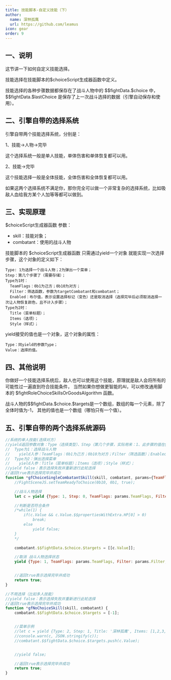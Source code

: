 ```yaml
---
title: 技能脚本-自定义技能（下）
author:
  name: 深林孤鹰
  url: https://github.com/leamus
icon: gear
order: 9
---
```



## 一、说明

这节讲一下如何自定义技能选择。

技能选择在技能脚本的\$choiceScript生成器函数中定义。

技能选择的各种步骤数据都保存在了战斗人物中的 \$\$fightData.\$choice 中，
\$\$fightData.\$lastChoice 是保存了上一次战斗选择的数据（引擎自动保存和使用）。

## 二、引擎自带的选择系统

引擎自带两个技能选择系统，分别是：

1、技能->人物->完毕

这个选择系统一般是单人技能，单体伤害和单体恢复都可以用。

2、技能->完毕

这个技能选择一般是全体技能，全体伤害和全体恢复都可以用。

如果这两个选择系统不满足你，那你完全可以做一个非常复杂的选择系统，比如吸敌人血给我方某个人加等等都可以做到。

## 三、实现原理

\$choiceScript生成器函数 参数：

* skill：技能对象；
* combatant：使用的战斗人物

技能脚本的 \$choiceScript生成器函数 只需通过yield一个对象 就能实现一次选择步骤，这个对象的定义如下：

```text
Type: 1为选择一个战斗人物；2为弹出一个菜单；
Step：第几个步骤了（需要存储）；
Type为1时：
  TeamFlags：0b1为己方；0b10为对方；
  Filter：筛选函数，参数为targetCombatant和combatant；
  Enabled：布尔值，表示设置选择标记（变色）还是取消选择（选择完毕后必须取消选择一次让人物恢复颜色，且不计入步骤）；
Type为2时：
  Title（菜单标题）；
  Items（选项）；
  Style（样式）；
```

yield接受的值也是一个对象，这个对象的属性：

```text
Type：同yield的参数Type；
Value：选择的值。
```

## 四、其他说明

你做好一个技能选择系统后，敌人也可以使用这个技能，原理就是敌人会将所有的可能性过一遍直到符合技能条件，
当然如果你想做更智能的AI，可以修改通用脚本的 \$fightRoleChoiceSkillsOrGoodsAlgorithm 函数。

战斗人物的\$\$fightData.\$choice.\$targets是一个数组，数组的每一个元素，除了全体时值为-1，
其他的值也是一个数组（哪怕只有一个值）。

## 五、引擎自带的两个选择系统源码

```js
//系统的单人技能(选择对方）
//yield返回参数对象：Type（选择类型）、Step（第几个步骤，实际用来：1、此步骤的值在$targets的下标；2、战斗时 获取我方战斗人物的lastChoice.$targets[step]步骤的值 再次判断）；TeamFlags（队伍标记）、Filter（战斗人物筛选）、Enabled（是否可选）
//  Type为1：选择战斗人物
//    yield入参：TeamFlags：0b1为己方；0b10为对方；Filter（筛选函数）；Enabled：设置选择标记还是取消选择
//  Type为2：弹出选择菜单
//    yield入参：Title（菜单标题）；Items（选项）；Style（样式）；
//yield false：表示选择失败并重新进行此轮选择
//返回true表示选择完毕并成功
function *gfChoiceSingleCombatantSkill(skill, combatant, params={TeamFlags: 0b11, Filter: function(targetCombatant, combatant){if(targetCombatant.$$fightData.$info.$index >= 0 && targetCombatant.$$propertiesWithExtra.HP[0] > 0)return true;return false;}}) {
    //FightSceneJS.setTeamReadyToChoice(0b10, 0b1, true);

    //战斗人物选择
    let c = yield {Type: 1, Step: 0, TeamFlags: params.TeamFlags, Filter: params.Filter, Enabled: true};

    //判断是否符合条件
    /*while(1) {
        if(c.Value && c.Value.$$propertiesWithExtra.HP[0] > 0)
            break;
        else
            yield false;
    }
    */

    combatant.$$fightData.$choice.$targets = [[c.Value]];

    //取消 战斗人物选择状态
    yield {Type: 1, TeamFlags: params.TeamFlags, Filter: params.Filter, Enabled: false};


    //返回true表示选择完毕并成功
    return true;
}

//不用选择（比如多人技能）
//yield false：表示选择失败并重新进行此轮选择
//返回true表示选择完毕并成功
function *gfNoChoiceSkill(skill, combatant) {
    combatant.$$fightData.$choice.$targets = [-1];


    //菜单示例
    //let c = yield {Type: 2, Step: 1, Title: '深林孤鹰', Items: [1,2,3,4,5]};
    //console.warn(c, JSON.stringify(c));
    //combatant.$$fightData.$choice.$targets.push(c.Value);


    //yield false;

    //返回true表示选择完毕并成功
    return true;
}


```
